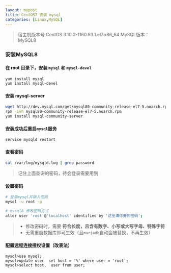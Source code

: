 ```yaml
---
layout: mypost
title: CentOS7 安装 mysql
categories: [Linux,MySQL]
---
```


> 宿主机版本号 CentOS 3.10.0-1160.83.1.el7.x86_64
> MySQL版本：MySQL8

### 安装MySQL8

#### 在 root 目录下，安装 `mysql` 和 `mysql-devel`

```sh
yum install mysql
yum install mysql-devel
```

#### 安装 mysql-server

```sh
wget http://dev.mysql.com/get/mysql80-community-release-el7-5.noarch.rpm
rpm -ivh mysql80-community-release-el7-5.noarch.rpm
yum install mysql-community-server
```

#### 安装成功后重启`mysql`服务

```sh
service mysqld restart
```

#### 查看密码

```sh
cat /var/log/mysqld.log | grep password
```

> 记住上面查询的密码，待会登录需要用到

#### 设置密码

```sh
# 登录mysql并输入密码
mysql -u root -p

# mysql8 修改密码方式
alter user 'root'@'localhost' identified by '这里填你要的密码';
```

> - 修改密码时，需要 **符合长度，且含有数字、小写或大写字母、特殊字符**
> - 无需重启数据库即可生效（且`mariadb`自动会被替换，不再生效）

#### 配置远程连接授权设置（改表法）

```mysql
mysql>use mysql;
mysql>update user  set host = '%' where user = 'root';
mysql>select host,  user from user;
```